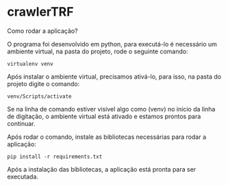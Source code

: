 # crawlerTRF

Como rodar a aplicação?

O programa foi desenvolvido em python, para executá-lo é necessário um ambiente virtual, na pasta do projeto, rode o seguinte comando:

	virtualenv venv

Após instalar o ambiente virtual, precisamos ativá-lo, para isso, na pasta do projeto digite o comando:

	venv/Scripts/activate

Se na linha de comando estiver visível algo como (venv) no início da linha de digitação, o ambiente virtual está ativado e estamos prontos para continuar.

Após rodar o comando, instale as bibliotecas necessárias para rodar a aplicação:

	pip install -r requirements.txt

Após a instalação das bibliotecas, a aplicação está pronta para ser executada.
